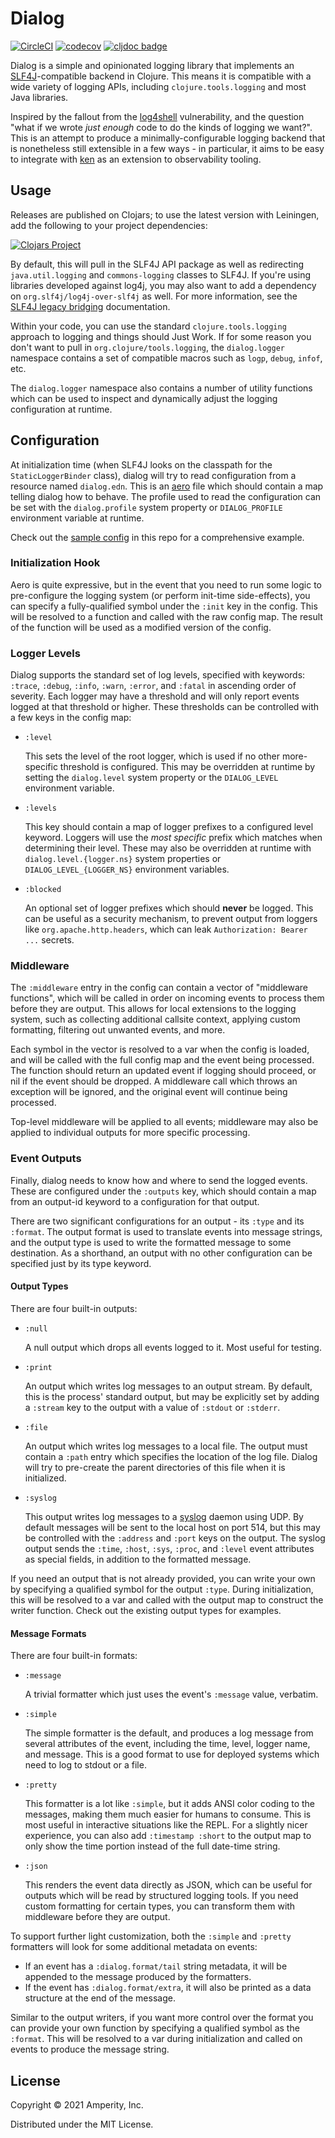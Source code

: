Dialog
======

[![CircleCI](https://circleci.com/gh/amperity/dialog.svg?style=shield&circle-token=33a22acf23de36febc517ba16a26d33fefec0a7c)](https://circleci.com/gh/amperity/dialog)
[![codecov](https://codecov.io/gh/amperity/dialog/branch/main/graph/badge.svg)](https://codecov.io/gh/amperity/dialog)
[![cljdoc badge](https://cljdoc.org/badge/com.amperity/dialog)](https://cljdoc.org/d/com.amperity/dialog/CURRENT)

Dialog is a simple and opinionated logging library that implements an
[SLF4J](https://www.slf4j.org/)-compatible backend in Clojure. This means it is
compatible with a wide variety of logging APIs, including
`clojure.tools.logging` and most Java libraries.

Inspired by the fallout from the [log4shell](https://cve.mitre.org/cgi-bin/cvename.cgi?name=CVE-2021-44228)
vulnerability, and the question "what if we wrote _just enough_ code to do the
kinds of logging we want?". This is an attempt to produce a
minimally-configurable logging backend that is nonetheless still extensible in
a few ways - in particular, it aims to be easy to integrate with
[ken](https://github.com/amperity/ken) as an extension to observability
tooling.


## Usage

Releases are published on Clojars; to use the latest version with Leiningen,
add the following to your project dependencies:

[![Clojars Project](http://clojars.org/com.amperity/dialog/latest-version.svg)](http://clojars.org/com.amperity/dialog)

By default, this will pull in the SLF4J API package as well as redirecting
`java.util.logging` and `commons-logging` classes to SLF4J. If you're using
libraries developed against log4j, you may also want to add a dependency on
`org.slf4j/log4j-over-slf4j` as well. For more information, see the
[SLF4J legacy bridging](https://www.slf4j.org/legacy.html) documentation.

Within your code, you can use the standard `clojure.tools.logging` approach to
logging and things should Just Work. If for some reason you don't want to pull
in `org.clojure/tools.logging`, the `dialog.logger` namespace contains a set of
compatible macros such as `logp`, `debug`, `infof`, etc.

The `dialog.logger` namespace also contains a number of utility functions which
can be used to inspect and dynamically adjust the logging configuration at
runtime.


## Configuration

At initialization time (when SLF4J looks on the classpath for the
`StaticLoggerBinder` class), dialog will try to read configuration from a
resource named `dialog.edn`. This is an [aero](https://github.com/juxt/aero/)
file which should contain a map telling dialog how to behave. The profile used
to read the configuration can be set with the `dialog.profile` system
property or `DIALOG_PROFILE` environment variable at runtime.

Check out the [sample config](dev/dialog.edn) in this repo for a comprehensive
example.

### Initialization Hook

Aero is quite expressive, but in the event that you need to run some logic to
pre-configure the logging system (or perform init-time side-effects), you can
specify a fully-qualified symbol under the `:init` key in the config. This will
be resolved to a function and called with the raw config map. The result of the
function will be used as a modified version of the config.

### Logger Levels

Dialog supports the standard set of log levels, specified with keywords:
`:trace`, `:debug`, `:info`, `:warn`, `:error`, and `:fatal` in ascending order
of severity. Each logger may have a threshold and will only report events
logged at that threshold or higher. These thresholds can be controlled with a
few keys in the config map:

- `:level`

  This sets the level of the root logger, which is used if no other
  more-specific threshold is configured. This may be overridden at runtime by
  setting the `dialog.level` system property or the `DIALOG_LEVEL` environment
  variable.

- `:levels`

  This key should contain a map of logger prefixes to a configured level
  keyword. Loggers will use the _most specific_ prefix which matches when
  determining their level. These may also be overridden at runtime with
  `dialog.level.{logger.ns}` system properties or `DIALOG_LEVEL_{LOGGER_NS}`
  environment variables.

- `:blocked`

  An optional set of logger prefixes which should **never** be logged. This can
  be useful as a security mechanism, to prevent output from loggers like
  `org.apache.http.headers`, which can leak `Authorization: Bearer ...`
  secrets.

### Middleware

The `:middleware` entry in the config can contain a vector of "middleware
functions", which will be called in order on incoming events to process them
before they are output. This allows for local extensions to the logging system,
such as collecting additional callsite context, applying custom formatting,
filtering out unwanted events, and more.

Each symbol in the vector is resolved to a var when the config is loaded, and
will be called with the full config map and the event being processed. The
function should return an updated event if logging should proceed, or nil if
the event should be dropped. A middleware call which throws an exception will
be ignored, and the original event will continue being processed.

Top-level middleware will be applied to all events; middleware may also be
applied to individual outputs for more specific processing.

### Event Outputs

Finally, dialog needs to know how and where to send the logged events. These
are configured under the `:outputs` key, which should contain a map from an
output-id keyword to a configuration for that output.

There are two significant configurations for an output - its `:type` and its
`:format`. The output format is used to translate events into message strings,
and the output type is used to write the formatted message to some destination.
As a shorthand, an output with no other configuration can be specified just by
its type keyword.

#### Output Types

There are four built-in outputs:

- `:null`

  A null output which drops all events logged to it. Most useful for testing.

- `:print`

  An output which writes log messages to an output stream. By default, this is
  the process' standard output, but may be explicitly set by adding a `:stream`
  key to the output with a value of `:stdout` or `:stderr`.

- `:file`

  An output which writes log messages to a local file. The output must contain
  a `:path` entry which specifies the location of the log file. Dialog will try
  to pre-create the parent directories of this file when it is initialized.

- `:syslog`

  This output writes log messages to a [syslog](https://en.wikipedia.org/wiki/Syslog)
  daemon using UDP. By default messages will be sent to the local host on port
  514, but this may be controlled with the `:address` and `:port` keys on the
  output. The syslog output sends the `:time`, `:host`, `:sys`, `:proc`, and
  `:level` event attributes as special fields, in addition to the formatted
  message.

If you need an output that is not already provided, you can write your own by
specifying a qualified symbol for the output `:type`. During initialization,
this will be resolved to a var and called with the output map to construct the
writer function. Check out the existing output types for examples.

#### Message Formats

There are four built-in formats:

- `:message`

  A trivial formatter which just uses the event's `:message` value, verbatim.

- `:simple`

  The simple formatter is the default, and produces a log message from several
  attributes of the event, including the time, level, logger name, and message.
  This is a good format to use for deployed systems which need to log to stdout
  or a file.

- `:pretty`

  This formatter is a lot like `:simple`, but it adds ANSI color coding to the
  messages, making them much easier for humans to consume. This is most useful
  in interactive situations like the REPL. For a slightly nicer experience, you
  can also add `:timestamp :short` to the output map to only show the time
  portion instead of the full date-time string.

- `:json`

  This renders the event data directly as JSON, which can be useful for outputs
  which will be read by structured logging tools. If you need custom formatting
  for certain types, you can transform them with middleware before they are
  output.

To support further light customization, both the `:simple` and `:pretty`
formatters will look for some additional metadata on events:
- If an event has a `:dialog.format/tail` string metadata, it will be appended
  to the message produced by the formatters.
- If the event has `:dialog.format/extra`, it will also be printed as a data
  structure at the end of the message.

Similar to the output writers, if you want more control over the format you can
provide your own function by specifying a qualified symbol as the `:format`.
This will be resolved to a var during initialization and called on events to
produce the message string.


## License

Copyright © 2021 Amperity, Inc.

Distributed under the MIT License.

